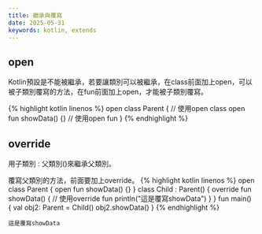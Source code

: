 ```yaml
---
title: 繼承與覆寫
date: 2025-05-31
keywords: kotlin, extends
---
```

## open
Kotlin預設是不能被繼承，若要讓類別可以被繼承，在class前面加上open，可以被子類別覆寫的方法，在fun前面加上open，才能被子類別覆寫。

{% highlight kotlin linenos %}
open class Parent {  // 使用open class
    open fun showData() {}  // 使用open fun
}
{% endhighlight %}

## override
用子類別 : 父類別()來繼承父類別。

覆寫父類別的方法，前面要加上override。
{% highlight kotlin linenos %}
open class Parent {
    open fun showData() {}
}
class Child : Parent() {
    override fun showData() {  // 使用override fun
        println("這是覆寫showData")
    }
}
fun main() {
    val obj2: Parent = Child()
    obj2.showData()
}
{% endhighlight %}
```
這是覆寫showData
```